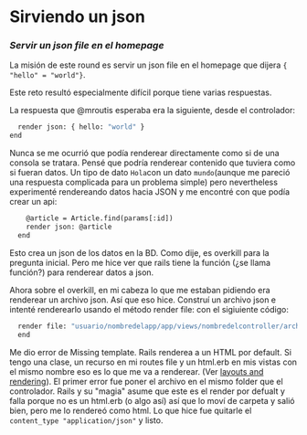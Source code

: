 # Sirviendo un json
### _Servir un json file en el homepage_

La misión de este round es servir un json file en el homepage que dijera `{ "hello" = "world"}`.

Este reto resultó especialmente difícil porque tiene varias respuestas.

La respuesta que @mroutis esperaba era la siguiente, desde el controlador:

```def show
  render json: { hello: "world" }
end
```
Nunca se me ocurrió que podía renderear directamente como si de una consola se tratara. Pensé que podría renderear contenido que tuviera como si fueran datos. Un tipo de dato `Hola`con un dato `mundo`(aunque me pareció una respuesta complicada para un problema simple) pero nevertheless experimenté rendereando datos hacia JSON y me encontré con que podía crear un api:

```def show
    @article = Article.find(params[:id])
    render json: @article
  end
  ```
Esto crea un json de los datos en la BD. Como dije, es overkill para la pregunta inicial. Pero me hice ver que rails tiene la función (¿se llama función?) para renderear datos a json.

Ahora sobre el overkill, en mi cabeza lo que me estaban pidiendo era renderear un archivo json. Así que eso hice. Construí un archivo json e intenté renderearlo usando el método render file: con el sigiuiente código:

```def show
  render file: "usuario/nombredelapp/app/views/nombredelcontroller/archivo.json", content_type "application/json"
  end
  ```

Me dio error de Missing template. Rails renderea a un HTML por default. Si tengo una clase, un recurso en mi routes file y un html.erb en mis vistas con el mismo nombre eso es lo que me va a renderear. (Ver [layouts and rendering](http://guides.rubyonrails.org/layouts_and_rendering.html)). El primer error fue poner el archivo en el mismo folder que el controlador. Rails y su "magia" asume que este es el render por defualt y falla porque no es un html.erb (o algo así) así que lo moví de carpeta y salió bien, pero me lo rendereó como html. Lo que hice fue quitarle el `content_type "application/json"` y listo.
